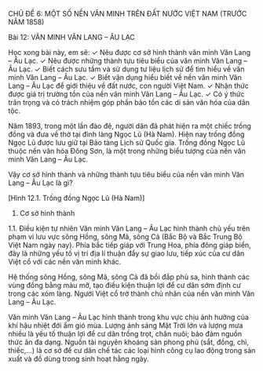 CHỦ ĐỀ 6: MỘT SỐ NỀN VĂN MINH TRÊN ĐẤT NƯỚC VIỆT NAM (TRƯỚC NĂM 1858)

Bài 12: VĂN MINH VĂN LANG – ÂU LẠC

Học xong bài này, em sẽ:
✓ Nêu được cơ sở hình thành văn minh Văn Lang – Âu Lạc.
✓ Nêu được những thành tựu tiêu biểu của văn minh Văn Lang – Âu Lạc.
✓ Biết cách sưu tầm và sử dụng tư liệu lịch sử để tìm hiểu về văn minh Văn Lang – Âu Lạc.
✓ Biết vận dụng hiểu biết về nền văn minh Văn Lang – Âu Lạc để giới thiệu về đất nước, con người Việt Nam.
✓ Nhận thức được giá trị trường tồn của nền văn minh Văn Lang – Âu Lạc.
✓ Có ý thức trân trọng và có trách nhiệm góp phần bảo tồn các di sản văn hóa của dân tộc.

Năm 1893, trong một lần đào đê, người dân đã phát hiện ra một chiếc trống đồng và đưa về thờ tại đình làng Ngọc Lũ (Hà Nam). Hiện nay trống đồng Ngọc Lũ được lưu giữ tại Bảo tàng Lịch sử Quốc gia. Trống đồng Ngọc Lũ thuộc nền văn hóa Đông Sơn, là một trong những biểu tượng của nền văn minh Văn Lang – Âu Lạc.

Vậy cơ sở hình thành và những thành tựu tiêu biểu của nền văn minh Văn Lang – Âu Lạc là gì?

[Hình 12.1. Trống đồng Ngọc Lũ (Hà Nam)]

1. Cơ sở hình thành

1.1. Điều kiện tự nhiên
Văn minh Văn Lang – Âu Lạc hình thành chủ yếu trên phạm vi lưu vực sông Hồng, sông Mã, sông Cả (Bắc Bộ và Bắc Trung Bộ Việt Nam ngày nay). Phía bắc tiếp giáp với Trung Hoa, phía đông giáp biển, đây là những yếu tố vị trí địa lí thuận đẩy sự giao lưu, tiếp xúc của cư dân Việt cổ với các nền văn minh khác.

Hệ thống sông Hồng, sông Mã, sông Cả đã bồi đắp phù sa, hình thành các vùng đồng bằng màu mỡ, tạo điều kiện thuận lợi để cư dân sớm định cư trong các xóm làng. Người Việt cổ trở thành chủ nhân của nền văn minh Văn Lang – Âu Lạc.

Văn minh Văn Lang – Âu Lạc hình thành trong khu vực chịu ảnh hưởng của khí hậu nhiệt đới ẩm gió mùa. Lượng ánh sáng Mặt Trời lớn và lượng mưa nhiều là yếu tố thuận lợi để cư dân trồng trọt, chăn nuôi; bảo đảm nguồn thức ăn đa dạng. Nguồn tài nguyên khoáng sản phong phú (sắt, đồng, chì, thiếc,...) là cơ sở để cư dân chế tác các loại hình công cụ lao động trong sản xuất và đồ dùng trong sinh hoạt hằng ngày.